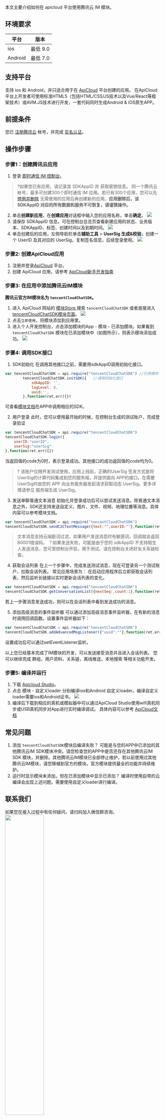 本文主要介绍如何在 apicloud 平台使用腾讯云 IM 模块。

## 环境要求
|平台|版本|
|---|---|
|ios|最低 9.0|
|Android|最低 7.0|

## 支持平台
支持 ios 和 Android，并只适合用于在 [ApiCloud](https://www.apicloud.com) 平台创建的应用。
在ApiCloud平台上开发者可使用标准HTML5（包括HTML/CSS/JS技术以及Vue/React等框架技术）或AVM.JS技术进行开发，一套代码同时生成Android & iOS原生APP。

## 前提条件

您已 [注册腾讯云](https://cloud.tencent.com/document/product/378/17985) 帐号，并完成 [实名认证](https://cloud.tencent.com/document/product/378/3629)。

## 操作步骤

[](id:step1)

### 步骤1：创建腾讯云应用

1. 登录 [即时通信 IM 控制台](https://console.cloud.tencent.com/im)。
  > ?如果您已有应用，请记录其 SDKAppID 并 获取密钥信息。
  > 同一个腾讯云帐号，最多可创建300个即时通信 IM 应用。若已有300个应用，您可以先 [停用并删除](https://cloud.tencent.com/document/product/269/32578#.E5.81.9C.E7.94.A8.2F.E5.88.A0.E9.99.A4.E5.BA.94.E7.94.A8) 无需使用的应用后再创建新的应用。**应用删除后，该 SDKAppID 对应的所有数据和服务不可恢复，请谨慎操作。**
2. 单击**创建新应用**，在**创建应用**对话框中输入您的应用名称，单击**确定**。
  ![](https://qcloudimg.tencent-cloud.cn/raw/febed2f15dee6ff09f066ba228c7fc27.png)
3. 请保存 SDKAppID 信息。可在控制台总览页查看新建应用的状态、业务版本、SDKAppID、标签、创建时间以及到期时间。
   ![](https://main.qcloudimg.com/raw/ed34d9294a485d8d06b3bb7e0cc5ae59.png)
4. 单击创建后的应用，左侧导航栏单击**辅助工具** > **UserSig 生成&校验**，创建一个 UserID 及其对应的 UserSig，复制签名信息，后续登录使用。
  ![](https://main.qcloudimg.com/raw/8315da2551bf35ec85ce10fd31fe2f52.png)

[](id:step2)
### 步骤2: 创建ApiCloud应用

1. 注册并登录[ApiCloud](https://www.apicloud.com) 平台。
2. 创建 ApiCloud 应用，请参考 [ApiCloud新手开发指南](https://docs.apicloud.com/APICloud/junior-develop-guide)
   
[](id:step3)
### 步骤3: 在应用中添加腾讯云IM模块

**腾讯云官方IM模块名为 `tencentCloudChatSDK`。**

1. 进入 ApiCloud 网站的 [模块Store](https://www.apicloud.com/mod-sdk/ts),搜索 `tencentCloudChatSDK` 或者直接进入 [tencentCloudChatSDK模块页面](https://www.apicloud.com/mod_detail/147671)。
![](https://qcloudimg.tencent-cloud.cn/raw/acf5fdcb6b1a97721c9b25dc3797319e.png)
2. 点击`立即使用`，将模块添加到应用里。
3. 进入个人开发控制台，点击添加模块的App - 模块 - 已添加模块。如果看到 `tencentCloudChatSDK` 模块在已添加模块中（如图所示），则表示模块添加成功。
   ![](https://qcloudimg.tencent-cloud.cn/raw/bea0f67371f6636ada3b70ba0e088f01.png)

[](id:step4)
### 步骤4: 调用SDK接口
1. SDK初始化
在调用其他接口之前，需要用sdkAppID调用初始化接口。
```javascript
var tencentCloudChatSDK = api.require("tencentCloudChatSDK") //引用模块
        tencentCloudChatSDK.initSDK({   //调用初始化接口
            sdkAppID: '',
            logLevel: 0,
            uuid:'',
        },function(ret,err){})
```
可查看[模块文档](https://docs.apicloud.com/Client-API/Open-SDK/tencentCloudChatSDK)在APP中调用相应的SDK。

2. 用户登录
   此时，您可以使用最开始的时候，在控制台生成的测试账户，完成登录验证
```javascript
var tencentCloudChatSDK = api.require("tencentCloudChatSDK")
tencentCloudChatSDK.login({
    userID:"userID",
    userSig:"userSig"
},function(ret,err){})
```
当返回值的code为0时，表示登录成功。其他接口的成功返回值的code均为0。
>? 该账户仅限开发测试使用，应用上线前，正确的UserSig 签发方式是将UserSig的计算代码集成到您的服务端，并提供面向 APP的接口。在需要 UserSig时由您的 APP 向业务服务器发起请求获取动态 UserSig。更多详情请参见 服务端生成 UserSig。

3. 发送单聊普通文本消息
   初始化并登录成功后可以尝试发送消息。除普通文本消息之外，SDK还支持发送自定义、图片、文件、视频、地理位置等消息。具体内容可以参考模块文档。

```javascript
var tencentCloudChatSDK = api.require("tencentCloudChatSDK")
tencentCloudChatSDK.sendC2CTextMessage({text:"",userID:""},function(ret,err){})
```
> 文本消息支持云端脏词过滤，如果用户发送消息时有敏感词，回调就会返回80001错误码。
> ？如果发送失败，可能是由于您的 sdkAppID 不支持陌生人发送消息，您可至控制台开启，用于测试。请在控制台关闭好友关系链检查。

4. 获取会话列表 
在上一个步骤中，完成发送测试消息，现在可登录另一个测试账户，拉取会话列表。
常见应用场景为：
在启动应用程序后立即获取会话列表，然后监听长链接以实时更新会话列表的变化。
```javascript
var tencentCloudChatSDK = api.require("tencentCloudChatSDK")
tencentCloudChatSDK.getConversationList({nextSeq:,count:1},function(ret,err){})
```
若上一步骤消息发送成功，则可以在会话列表中看到发送成功的消息。

5. 添加高级消息的事件监听器	
可以通过添加高级消息事件监听器，在有新的消息时调用回调函数。设置事件监听器如下：
```javascript
var tencentCloudChatSDK = api.require("tencentCloudChatSDK")
tencentCloudChatSDK.addAdvancedMsgListener({"uuid":""},function(ret,err){})
```
设置成功后可以通过setEventListener监听。

以上您已经基本完成了IM模块的开发，可以发送接受消息并且进入会话列表。
您可以继续完成 群组，用户资料，关系链，离线推送，本地搜索 等相关功能开发。
### 步骤5: 编译并运行

1. 下载 [Apicloud Studio](https://www.apicloud.com/studio3#downloadBtn)。
2. 点击 模块 - 自定义loader 分别编译ios和Android 自定义loader。编译自定义loader需要ios和Android证书。
   ![](https://qcloudimg.tencent-cloud.cn/raw/df26a6c3f0b70404bfddb292b5857974.png)
3. 编译后下载到相应的真机或模拟器中可以通过ApiCloud Studio使用wifi真机同步或USB真机同步对App进行实时编译调试。 具体内容可以参考 [ApiCloud文档](https://docs.apicloud.com/apicloud3/#wifi-sync)

## 常见问题
1. 添加 `tencentCloudChatSDK`模块后编译失败？
   可能是与您的APP中已添加的其他腾讯云IM SDK模块冲突。请您检查您的APP中是否还存在其他腾讯云IM SDK 模块，并删除。其他腾讯云IM模块已全部停止维护，若以前使用过其他腾讯云IM模块，请您移植到官方的模块。官方模块提供最全的功能并持续维护。
2. 运行时显示模块未添加，但在已添加模块中显示已添加？
   编译时使用自带的云编译会出现上述问题。需要使用自定义loader进行编译。


## 联系我们
如果您在接入过程中有任何疑问，请扫码加入微信群咨询。
<img src="https://qcloudimg.tencent-cloud.cn/raw/f348789d03975dc153a6203b8744f335.jpg" width="50%"></img>
